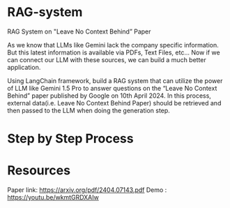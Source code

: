 # RAG-system
RAG System on "Leave No Context Behind” Paper

As we know that LLMs like Gemini lack the company specific information. But this latest information is available via PDFs, Text Files, etc... Now if we can connect our LLM with these sources, we can build a much better application.

Using LangChain framework, build a RAG system that can utilize the power of LLM like Gemini 1.5 Pro to answer questions on the “Leave No Context Behind” paper published by Google on 10th April 2024. In this process, external data(i.e. Leave No Context Behind Paper) should be retrieved and then passed to the LLM when doing the generation step.

# Step by Step Process

# Resources
Paper link: https://arxiv.org/pdf/2404.07143.pdf
Demo : https://youtu.be/wkmtGRDXAIw
